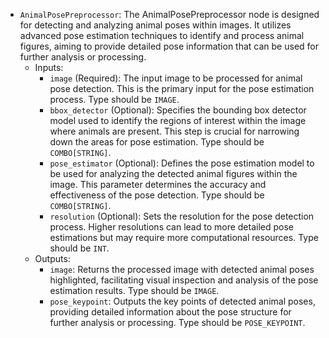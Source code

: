 - `AnimalPosePreprocessor`: The AnimalPosePreprocessor node is designed for detecting and analyzing animal poses within images. It utilizes advanced pose estimation techniques to identify and process animal figures, aiming to provide detailed pose information that can be used for further analysis or processing.
    - Inputs:
        - `image` (Required): The input image to be processed for animal pose detection. This is the primary input for the pose estimation process. Type should be `IMAGE`.
        - `bbox_detector` (Optional): Specifies the bounding box detector model used to identify the regions of interest within the image where animals are present. This step is crucial for narrowing down the areas for pose estimation. Type should be `COMBO[STRING]`.
        - `pose_estimator` (Optional): Defines the pose estimation model to be used for analyzing the detected animal figures within the image. This parameter determines the accuracy and effectiveness of the pose detection. Type should be `COMBO[STRING]`.
        - `resolution` (Optional): Sets the resolution for the pose detection process. Higher resolutions can lead to more detailed pose estimations but may require more computational resources. Type should be `INT`.
    - Outputs:
        - `image`: Returns the processed image with detected animal poses highlighted, facilitating visual inspection and analysis of the pose estimation results. Type should be `IMAGE`.
        - `pose_keypoint`: Outputs the key points of detected animal poses, providing detailed information about the pose structure for further analysis or processing. Type should be `POSE_KEYPOINT`.
